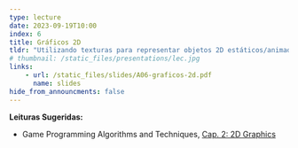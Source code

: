 ```yaml
---
type: lecture
date: 2023-09-19T10:00
index: 6
title: Gráficos 2D
tldr: "Utilizando texturas para representar objetos 2D estáticos/animados e compor cenas com múltiplas camadas."
# thumbnail: /static_files/presentations/lec.jpg
links: 
    - url: /static_files/slides/A06-graficos-2d.pdf
      name: slides
hide_from_announcments: false
---
```

**Leituras Sugeridas:**
- Game Programming Algorithms and Techniques, [Cap. 2: 2D Graphics](https://learning.oreilly.com/library/view/game-programming-algorithms/9780133463200/ch02.html)
